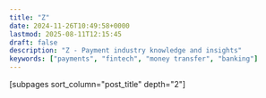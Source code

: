 ```yaml
---
title: "Z"
date: 2024-11-26T10:49:58+0000
lastmod: 2025-08-11T12:15:45
draft: false
description: "Z - Payment industry knowledge and insights"
keywords: ["payments", "fintech", "money transfer", "banking"]
---
```


[subpages sort_column="post_title" depth="2"]